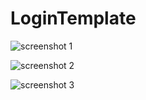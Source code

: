 # LoginTemplate

![screenshot 1](https://github.com/qureshiayaz29/LoginTemplate/blob/master/screenshot/Screenshot_1.png)

![screenshot 2](https://github.com/qureshiayaz29/LoginTemplate/blob/master/screenshot/Screenshot_2.png)

![screenshot 3](https://github.com/qureshiayaz29/LoginTemplate/blob/master/screenshot/Screenshot_3.png)
